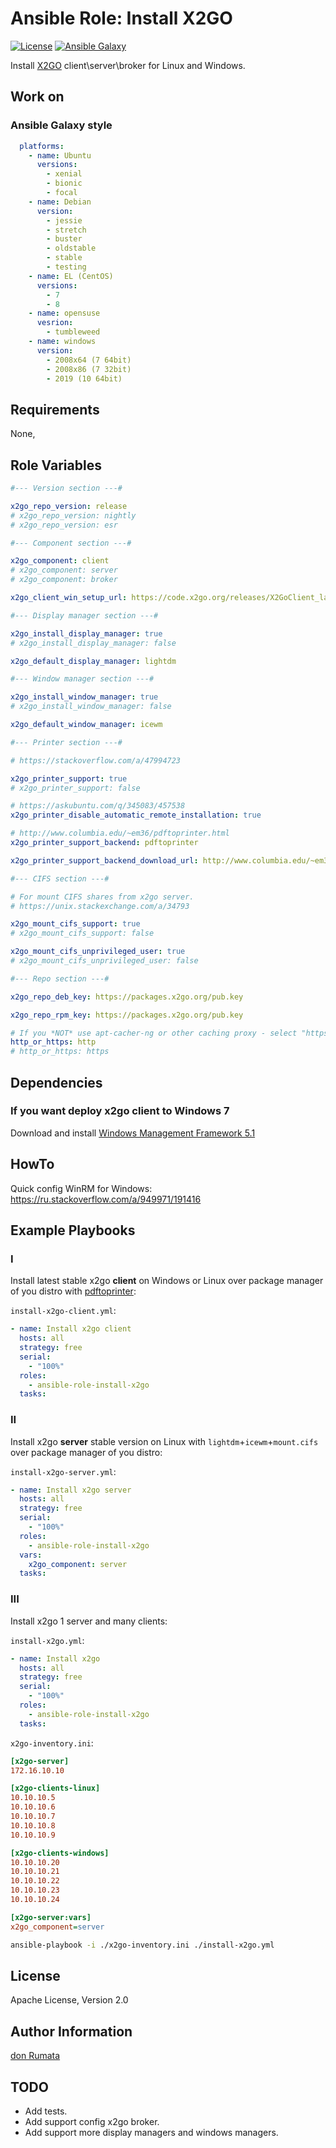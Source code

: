 # Ansible Role: Install X2GO

[![License][license-image]][license-url] [![Ansible Galaxy][ansible-galaxy-image]][ansible-galaxy-url]

Install [X2GO](https://wiki.x2go.org/doku.php) client\server\broker for Linux and Windows.

## Work on

### Ansible Galaxy style

```yaml
  platforms:
    - name: Ubuntu
      versions:
        - xenial
        - bionic
        - focal
    - name: Debian
      version:
        - jessie
        - stretch
        - buster
        - oldstable
        - stable
        - testing
    - name: EL (CentOS)
      versions:
        - 7
        - 8
    - name: opensuse
      vesrion:
        - tumbleweed
    - name: windows
      version:
        - 2008x64 (7 64bit)
        - 2008x86 (7 32bit)
        - 2019 (10 64bit)
```

## Requirements

None,

## Role Variables

```yaml
#--- Version section ---#

x2go_repo_version: release
# x2go_repo_version: nightly
# x2go_repo_version: esr

#--- Component section ---#

x2go_component: client
# x2go_component: server
# x2go_component: broker

x2go_client_win_setup_url: https://code.x2go.org/releases/X2GoClient_latest_mswin32-setup.exe

#--- Display manager section ---#

x2go_install_display_manager: true
# x2go_install_display_manager: false

x2go_default_display_manager: lightdm

#--- Window manager section ---#

x2go_install_window_manager: true
# x2go_install_window_manager: false

x2go_default_window_manager: icewm

#--- Printer section ---#

# https://stackoverflow.com/a/47994723

x2go_printer_support: true
# x2go_printer_support: false

# https://askubuntu.com/q/345083/457538
x2go_printer_disable_automatic_remote_installation: true

# http://www.columbia.edu/~em36/pdftoprinter.html
x2go_printer_support_backend: pdftoprinter

x2go_printer_support_backend_download_url: http://www.columbia.edu/~em36/PDFtoPrinter.exe

#--- CIFS section ---#

# For mount CIFS shares from x2go server.
# https://unix.stackexchange.com/a/34793

x2go_mount_cifs_support: true
# x2go_mount_cifs_support: false

x2go_mount_cifs_unprivileged_user: true
# x2go_mount_cifs_unprivileged_user: false

#--- Repo section ---#

x2go_repo_deb_key: https://packages.x2go.org/pub.key

x2go_repo_rpm_key: https://packages.x2go.org/pub.key

# If you *NOT* use apt-cacher-ng or other caching proxy - select "https".
http_or_https: http
# http_or_https: https
```

## Dependencies

### If you want deploy x2go client to Windows 7

Download and install [Windows Management Framework 5.1](https://www.microsoft.com/en-us/download/details.aspx?id=54616)

## HowTo

Quick config WinRM for Windows: <https://ru.stackoverflow.com/a/949971/191416>

## Example Playbooks

### I

Install latest stable x2go **client** on Windows or Linux over package manager of you distro with [pdftoprinter](https://stackoverflow.com/a/47994723):

`install-x2go-client.yml`:

```yaml
- name: Install x2go client
  hosts: all
  strategy: free
  serial:
    - "100%"
  roles:
    - ansible-role-install-x2go
  tasks:
```

### II

Install x2go **server** stable version on Linux with `lightdm`+`icewm`+`mount.cifs` over package manager of you distro:

`install-x2go-server.yml`:

```yaml
- name: Install x2go server
  hosts: all
  strategy: free
  serial:
    - "100%"
  roles:
    - ansible-role-install-x2go
  vars:
    x2go_component: server
  tasks:
```

### III

Install x2go 1 server and many clients:

`install-x2go.yml`:

```yaml
- name: Install x2go
  hosts: all
  strategy: free
  serial:
    - "100%"
  roles:
    - ansible-role-install-x2go
  tasks:
```

`x2go-inventory.ini`:

```ini
[x2go-server]
172.16.10.10

[x2go-clients-linux]
10.10.10.5
10.10.10.6
10.10.10.7
10.10.10.8
10.10.10.9

[x2go-clients-windows]
10.10.10.20
10.10.10.21
10.10.10.22
10.10.10.23
10.10.10.24

[x2go-server:vars]
x2go_component=server
```

```bash
ansible-playbook -i ./x2go-inventory.ini ./install-x2go.yml
```

## License

Apache License, Version 2.0

## Author Information

[don Rumata](https://github.com/don-rumata)

## TODO

- Add tests.
- Add support config x2go broker.
- Add support more display managers and windows managers.

[license-image]: https://img.shields.io/github/license/don-rumata/ansible-role-install-x2go.svg
[license-url]: https://opensource.org/licenses/Apache-2.0

[ansible-galaxy-image]: https://img.shields.io/badge/ansible_galaxy-don__rumata.ansible__role__install__x2go-blue.svg
[ansible-galaxy-url]: https://galaxy.ansible.com/don_rumata/ansible_role_install_x2go
